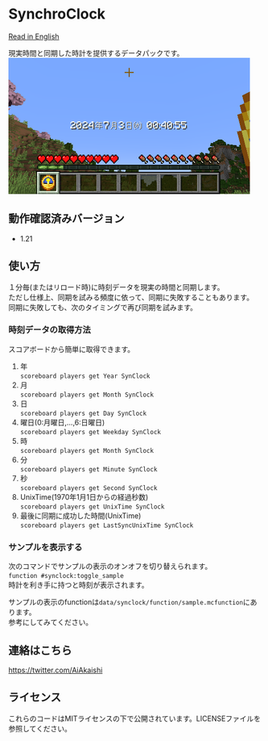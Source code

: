 # SynchroClock

[Read in English](README.md)

現実時間と同期した時計を提供するデータパックです。
![時計表示サンプル](sample.png)

## 動作確認済みバージョン

- 1.21

## 使い方

１分毎(またはリロード時)に時刻データを現実の時間と同期します。  
ただし仕様上、同期を試みる頻度に依って、同期に失敗することもあります。  
同期に失敗しても、次のタイミングで再び同期を試みます。

### 時刻データの取得方法

スコアボードから簡単に取得できます。

1. 年  
   `scoreboard players get Year SynClock`
2. 月  
   `scoreboard players get Month SynClock`
3. 日  
   `scoreboard players get Day SynClock`
4. 曜日(0:月曜日,...,6:日曜日)  
   `scoreboard players get Weekday SynClock`
5. 時  
   `scoreboard players get Month SynClock`
6. 分  
   `scoreboard players get Minute SynClock`
7. 秒  
   `scoreboard players get Second SynClock`
8. UnixTime(1970年1月1日からの経過秒数)  
   `scoreboard players get UnixTime SynClock`
9. 最後に同期に成功した時間(UnixTime)  
   `scoreboard players get LastSyncUnixTime SynClock`

### サンプルを表示する

次のコマンドでサンプルの表示のオンオフを切り替えられます。  
`function #synclock:toggle_sample`  
時計を利き手に持つと時刻が表示されます。  
  
サンプルの表示のfunctionは`data/synclock/function/sample.mcfunction`にあります。  
参考にしてみてください。

## 連絡はこちら

<https://twitter.com/AiAkaishi>

## ライセンス

これらのコードはMITライセンスの下で公開されています。LICENSEファイルを参照してください。
